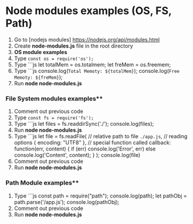 # Node modules examples (OS, FS, Path)
1. Go to [nodejs modules] https://nodejs.org/api/modules.html
1. Create **node-modules.js** file in the root directory
1. **OS module examples**
1. Type ```const os = require('os');```
1. Type ```js 
    let totalMem = os.totalmem; 
    let freMem = os.freemem;
1. Type ```js
    console.log(`Total Memoty: ${totalMem}`);
    console.log(`Free Memoty: ${freMem}`);
1. Run **node node-modules.js**


### File System modules examples**
1. Comment out previous code
1. Type ```const fs = require('fs');```
1. Type ```js
    let files = fs.readdirSync('./');
    console.log(files);
1. Run **node node-modules.js**
1. Type ```js
    let file = fs.readFile(
    // relative path to file
    `./app.js`,
    // reading options
    { encoding: "UTF8" },
    // special function called callback:
    function(err, content) {
        if (err) console.log('Error', err)
        else console.log('Content', content);
    }
  );
  console.log(file)
1. Comment out previous code
1. Run **node node-modules.js**


### Path Module examples**
1. Type ```js
    const path = require("path");
    console.log(path);
    let pathObj = path.parse('/app.js');
    console.log(pathObj);
1. Comment out previous code
1. Run **node node-modules.js**



